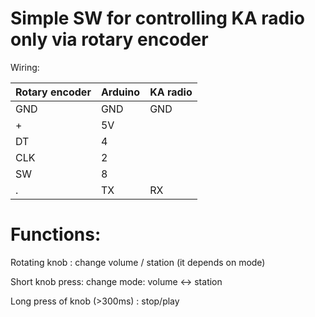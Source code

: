 Simple SW for controlling KA radio only via rotary encoder
==========================================================

Wiring:

Rotary encoder |  Arduino | KA radio
------------ | -------------| -------------
GND|GND|GND
+|5V
DT|4
CLK|2
SW|8
.|TX|RX

Functions:
============================
Rotating knob : change volume / station (it depends on mode)

Short knob press: change mode: volume <-> station

Long press of knob (>300ms) : stop/play  
